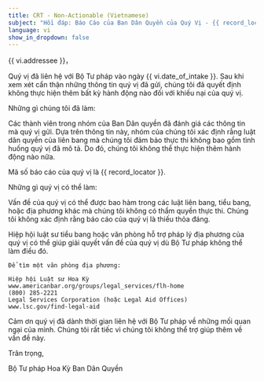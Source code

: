 ```yaml
---
title: CRT - Non-Actionable (Vietnamese)
subject: "Hồi đáp: Báo Cáo của Ban Dân Quyền của Quý Vị - {{ record_locator }} từ Phòng {{ vi.section_name }}"
language: vi
show_in_dropdown: false
---
```

{{ vi.addressee }}，

Quý vị đã liên hệ với Bộ Tư pháp vào ngày {{ vi.date_of_intake }}. Sau khi xem xét cẩn thận những thông tin quý vị đã gửi, chúng tôi đã quyết định không thực hiện thêm bất kỳ hành động nào đối với khiếu nại của quý vị.

Những gì chúng tôi đã làm:

Các thành viên trong nhóm của Ban Dân quyền đã đánh giá các thông tin mà quý vị gửi.  Dựa trên thông tin này, nhóm của chúng tôi xác định rằng luật dân quyền của liên bang mà chúng tôi đảm bảo thực thi không bao gồm tình huống quý vị đã mô tả.  Do đó, chúng tôi không thể thực hiện thêm hành động nào nữa.

Mã số báo cáo của quý vị là {{ record_locator }}.

Những gì quý vị có thể làm:

Vấn đề của quý vị có thể được bao hàm trong các luật liên bang, tiểu bang, hoặc địa phương khác mà chúng tôi không có thẩm quyền thực thi. Chúng tôi không xác định rằng báo cáo của quý vị là thiếu thỏa đáng.

Hiệp hội luật sư tiểu bang hoặc văn phòng hỗ trợ pháp lý địa phương của quý vị có thể giúp giải quyết vấn đề của quý vị dù Bộ Tư pháp không thể làm điều đó.

    Để tìm một văn phòng địa phương:

    Hiệp hội Luật sư Hoa Kỳ
    www.americanbar.org/groups/legal_services/flh-home
    (800) 285-2221
    Legal Services Corporation (hoặc Legal Aid Offices)
    www.lsc.gov/find-legal-aid

Cảm ơn quý vị đã dành thời gian liên hệ với Bộ Tư pháp về những mối quan ngại của mình. Chúng tôi rất tiếc vì chúng tôi không thể trợ giúp thêm về vấn đề này.

Trân trọng,

Bộ Tư pháp Hoa Kỳ
Ban Dân Quyền
